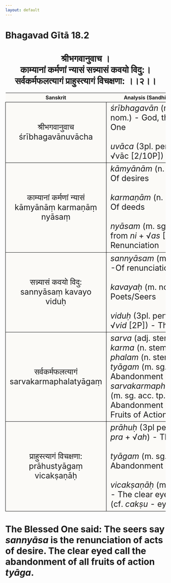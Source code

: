 ```yaml
---
layout: default
---
```

<!---
Text can be **bold**, _italic_, or ~~strikethrough~~.

[Link to another page](./another-page.html)

There should be whitespace between paragraphs.

There should be whitespace between paragraphs. We recommend including a README, or a file with information about your project.
--->

# Bhagavad Gītā 18.2

<style>
table {
  border-collapse: collapse;
  border-style: hidden;
}
th {
  background: #FBFAF7;
}
td {
  font-size: 25px;
  background: #FBFAF7;
  border: 1px solid black;
}
div.move {
  font-size: 25px;
}
</style>

<h1 style="text-align:center">
श्रीभगवानुवाच । <br>
काम्यानां कर्मणां न्यासं सन्न्यासं कवयो विदु:। <br>
सर्वकर्मफलत्यागं प्राहुस्त्यागं विचक्षणा: ।।२।।
</h1>
<div class="move" style="position:relative;min-width:960px">
 <p style="position: absolute;right:0;top:0"><a href="./v18-3.html">⟶</a></p>
</div>

| Sanskrit | Analysis (Sandhi Removed) |
|:-:|-|
| श्रीभगवानुवाच<br>śrībhagavānuvācha | <em>śrībhagavān</em> (m. sg. nom.) - God, the Blessed One <br><br><em>uvāca</em> (3pl. perf. ind. of √vāc [2/10P]) - Said |
|  काम्यानां कर्मणां न्यासं<br>kāmyānāṃ karmaṇāṃ nyāsaṃ  | <em>kāmyānām</em> (n. pl. gen.) - Of desires<br><br><em>karmaṇām</em> (n. pl. gen.) - Of deeds<br><br><em>nyāsam</em> (m. sg. nom. from <em>ni</em> + √<em>as</em> [4P]) - Renunciation |
| सन्न्यासं कवयो विदु:<br>sannyāsaṃ kavayo viduḥ | <em>sannyāsam</em> (m. sg. gen.) -Of renunciation<br><br><em>kavayaḥ</em> (m. nom. pl.)- Poets/Seers<br><br><em>viduḥ</em> (3pl. perf. ind. of √<em>vid</em> [2P]) - They know |
| सर्वकर्मफलत्यागं<br>sarvakarmaphalatyāgaṃ | <em>sarva</em> (adj. stem) - All<br><em>karma</em> (n. stem) - Action<br><em>phalam</em> (n. stem) - Fruit<br><em>tyāgam</em> (m. sg. acc.) - Abandonment<br><em>sarvakarmaphalatyāgam</em> (m. sg. acc. tp.) - The Abandonment of All Fruits of Action |
|  प्राहुस्त्यागं विचक्षणा:<br>prāhustyāgaṃ vicakṣaṇāḥ  | <em>prāhuḥ</em> (3pl perf. ind. of <em>pra</em> + √<em>ah</em>) - They say<br><br><em>tyāgam</em> (m. sg. acc.) - Abandonment<br><br><em>vicakṣaṇāḥ</em> (m. pl. nom.) - The clear eyed, wise (cf. <em>cakṣu</em> - eye) |

<h1>
The Blessed One said: The seers say <em>sannyāsa</em> is the renunciation of acts of desire.
The clear eyed call the abandonment of all fruits of action <em>tyāga</em>.
</h1>
<div class="move" style="position:relative;min-width:960px">
 <p style="position: absolute;right:0;top:0"><a href="./v18-3.html">⟶</a></p>
</div>

